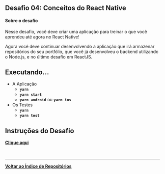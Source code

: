 ## Desafio 04: Conceitos do React Native

#### Sobre o desafio
Nesse desafio, você deve criar uma aplicação para treinar o que você aprendeu até agora no React Native!

Agora você deve continuar desenvolvendo a aplicação que irá armazenar repositórios do seu portfólio, que você já desenvolveu o backend utilizando o Node.js, e no último desafio em ReactJS.

## Executando...

- A Aplicação
  - <b>`yarn`
  - `yarn start` 
  - `yarn android`</b> ou <b>`yarn ios`</b>
- Os Testes
    * <b>`yarn`
    * `yarn test` </b>

## Instruções do Desafio
<b>[Clique aqui](https://github.com/Rocketseat/bootcamp-gostack-desafios/tree/master/desafio-conceitos-react-native)

<br/>

---
<b>[Voltar ao Índice de Repositórios](https://github.com/salescamila/gostack)</b>
